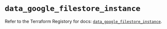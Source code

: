 # `data_google_filestore_instance`

Refer to the Terraform Registory for docs: [`data_google_filestore_instance`](https://registry.terraform.io/providers/hashicorp/google/5.29.0/docs/data-sources/filestore_instance).
